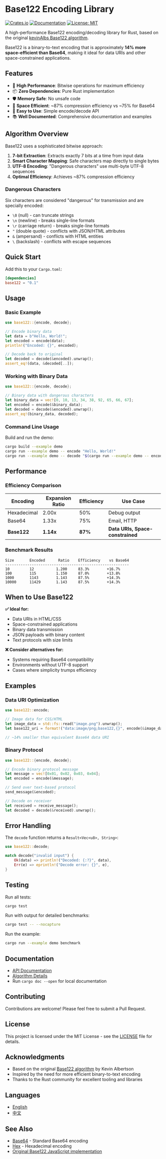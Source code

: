 # Base122 Encoding Library

[![Crates.io](https://img.shields.io/crates/v/base122.svg)](https://crates.io/crates/base122)
[![Documentation](https://docs.rs/base122/badge.svg)](https://docs.rs/base122)
[![License: MIT](https://img.shields.io/badge/License-MIT-yellow.svg)](https://opensource.org/licenses/MIT)

A high-performance Base122 encoding/decoding library for Rust, based on the original [kevinAlbs Base122 algorithm](https://github.com/kevinAlbs/Base122).

Base122 is a binary-to-text encoding that is approximately **14% more space-efficient than Base64**, making it ideal for data URIs and other space-constrained applications.

## Features

- 🚀 **High Performance**: Bitwise operations for maximum efficiency
- 📦 **Zero Dependencies**: Pure Rust implementation
- 🛡️ **Memory Safe**: No unsafe code
- 🎯 **Space Efficient**: ~87% compression efficiency vs ~75% for Base64
- 🔧 **Easy to Use**: Simple encode/decode API
- 📚 **Well Documented**: Comprehensive documentation and examples

## Algorithm Overview

Base122 uses a sophisticated bitwise approach:

1. **7-bit Extraction**: Extracts exactly 7 bits at a time from input data
2. **Smart Character Mapping**: Safe characters map directly to single bytes
3. **UTF-8 Encoding**: "Dangerous characters" use multi-byte UTF-8 sequences
4. **Optimal Efficiency**: Achieves ~87% compression efficiency

### Dangerous Characters

Six characters are considered "dangerous" for transmission and are specially encoded:

- `\0` (null) - can truncate strings
- `\n` (newline) - breaks single-line formats  
- `\r` (carriage return) - breaks single-line formats
- `"` (double quote) - conflicts with JSON/HTML attributes
- `&` (ampersand) - conflicts with HTML entities
- `\` (backslash) - conflicts with escape sequences

## Quick Start

Add this to your `Cargo.toml`:

```toml
[dependencies]
base122 = "0.1"
```

## Usage

### Basic Example

```rust
use base122::{encode, decode};

// Encode binary data
let data = b"Hello, World!";
let encoded = encode(data);
println!("Encoded: {}", encoded);

// Decode back to original
let decoded = decode(&encoded).unwrap();
assert_eq!(data, &decoded[..]);
```

### Working with Binary Data

```rust
use base122::{encode, decode};

// Binary data with dangerous characters
let binary_data = vec![0, 10, 13, 34, 38, 92, 65, 66, 67];
let encoded = encode(&binary_data);
let decoded = decode(&encoded).unwrap();
assert_eq!(binary_data, decoded);
```

### Command Line Usage

Build and run the demo:

```bash
cargo build --example demo
cargo run --example demo -- encode "Hello, World!"
cargo run --example demo -- decode "$(cargo run --example demo -- encode 'Hello, World!')"
```

## Performance

### Efficiency Comparison

| Encoding | Expansion Ratio | Efficiency | Use Case |
|----------|----------------|------------|----------|
| Hexadecimal | 2.00x | 50% | Debug output |
| Base64 | 1.33x | 75% | Email, HTTP |
| **Base122** | **1.14x** | **87%** | **Data URIs, Space-constrained** |

### Benchmark Results

```
Size       Encoded      Ratio    Efficiency    vs Base64
--------------------------------------------------------
10         12          1.200     83.3%        +16.7%
100        115         1.150     87.0%        +13.8%
1000       1143        1.143     87.5%        +14.3%
10000      11429       1.143     87.5%        +14.3%
```

## When to Use Base122

**✅ Ideal for:**
- Data URIs in HTML/CSS
- Space-constrained applications
- Binary data transmission
- JSON payloads with binary content
- Text protocols with size limits

**❌ Consider alternatives for:**
- Systems requiring Base64 compatibility
- Environments without UTF-8 support
- Cases where simplicity trumps efficiency

## Examples

### Data URI Optimization

```rust
use base122::encode;

// Image data for CSS/HTML
let image_data = std::fs::read("image.png").unwrap();
let base122_uri = format!("data:image/png;base122,{}", encode(&image_data));

// ~14% smaller than equivalent Base64 data URI
```

### Binary Protocol

```rust
use base122::{encode, decode};

// Encode binary protocol message
let message = vec![0x01, 0x02, 0x03, 0x04];
let encoded = encode(&message);

// Send over text-based protocol
send_message(&encoded);

// Decode on receiver
let received = receive_message();
let decoded = decode(&received).unwrap();
```

## Error Handling

The `decode` function returns a `Result<Vec<u8>, String>`:

```rust
use base122::decode;

match decode("invalid input") {
    Ok(data) => println!("Decoded: {:?}", data),
    Err(e) => eprintln!("Decode error: {}", e),
}
```

## Testing

Run all tests:

```bash
cargo test
```

Run with output for detailed benchmarks:

```bash
cargo test -- --nocapture
```

Run the example:

```bash
cargo run --example demo benchmark
```

## Documentation

- [API Documentation](https://docs.rs/base122)
- [Algorithm Details](https://github.com/kevinAlbs/Base122)
- Run `cargo doc --open` for local documentation

## Contributing

Contributions are welcome! Please feel free to submit a Pull Request.

## License

This project is licensed under the MIT License - see the [LICENSE](LICENSE) file for details.

## Acknowledgments

- Based on the original [Base122 algorithm](https://github.com/kevinAlbs/Base122) by Kevin Albertson
- Inspired by the need for more efficient binary-to-text encoding
- Thanks to the Rust community for excellent tooling and libraries

## Languages

- [English](README.md)
- [中文](README.zh.md)

## See Also

- [Base64](https://docs.rs/base64) - Standard Base64 encoding
- [Hex](https://docs.rs/hex) - Hexadecimal encoding
- [Original Base122 JavaScript implementation](https://github.com/kevinAlbs/Base122)